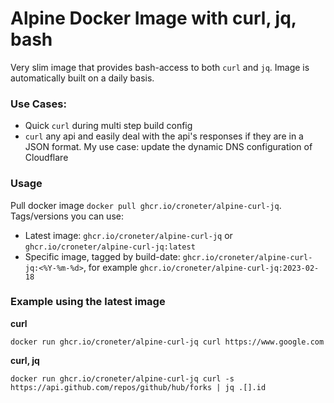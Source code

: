 # Alpine Docker Image with curl, jq, bash
Very slim image that provides bash-access to both `curl` and `jq`. Image is automatically built on a daily basis. 

### Use Cases:
* Quick `curl` during multi step build config
* `curl` any api and easily deal with the api's responses if they are in a JSON format. My use case: update the dynamic DNS configuration of Cloudflare

### Usage
Pull docker image `docker pull ghcr.io/croneter/alpine-curl-jq`. Tags/versions you can use:
* Latest image: `ghcr.io/croneter/alpine-curl-jq` or `ghcr.io/croneter/alpine-curl-jq:latest`
* Specific image, tagged by build-date: `ghcr.io/croneter/alpine-curl-jq:<%Y-%m-%d>`, for example `ghcr.io/croneter/alpine-curl-jq:2023-02-18`

### Example using the latest image
**curl**
```
docker run ghcr.io/croneter/alpine-curl-jq curl https://www.google.com
```
**curl, jq**
```
docker run ghcr.io/croneter/alpine-curl-jq curl -s https://api.github.com/repos/github/hub/forks | jq .[].id
```
